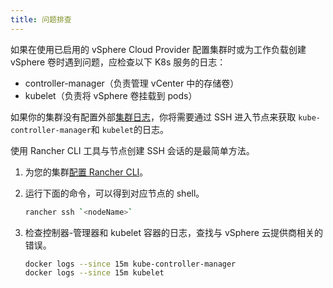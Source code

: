 ```yaml
---
title: 问题排查
---
```


如果在使用已启用的 vSphere Cloud Provider 配置集群时或为工作负载创建 vSphere 卷时遇到问题，应检查以下 K8s 服务的日志：

- controller-manager（负责管理 vCenter 中的存储卷）
- kubelet（负责将 vSphere 卷挂载到 pods）

如果你的集群没有配置外部[集群日志](/docs/rancher2/cluster-admin/tools/logging/_index)，你将需要通过 SSH 进入节点来获取 `kube-controller-manager`和 `kubelet`的日志。

使用 Rancher CLI 工具与节点创建 SSH 会话的是最简单方法。

1.  为您的集群[配置 Rancher CLI](/docs/rancher2/cli/_index)。
2.  运行下面的命令，可以得到对应节点的 shell。

    ```sh
    rancher ssh `<nodeName>`
    ```

3.  检查控制器-管理器和 kubelet 容器的日志，查找与 vSphere 云提供商相关的错误。

    ```sh
    docker logs --since 15m kube-controller-manager
    docker logs --since 15m kubelet
    ```

